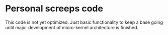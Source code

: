 # Personal screeps code

This code is not yet optimized. Just basic functionality to keep a base going until major development of micro-kernel architecture is finished.
